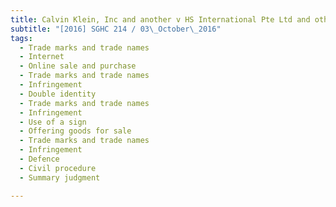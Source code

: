 ```yaml
---
title: Calvin Klein, Inc and another v HS International Pte Ltd and others 
subtitle: "[2016] SGHC 214 / 03\_October\_2016"
tags:
  - Trade marks and trade names
  - Internet
  - Online sale and purchase
  - Trade marks and trade names
  - Infringement
  - Double identity
  - Trade marks and trade names
  - Infringement
  - Use of a sign
  - Offering goods for sale
  - Trade marks and trade names
  - Infringement
  - Defence
  - Civil procedure
  - Summary judgment

---
```


